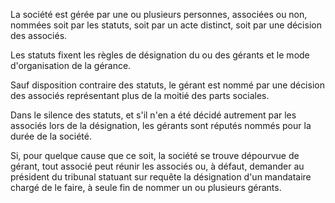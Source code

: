 La société est gérée par une ou plusieurs personnes, associées ou non, nommées soit par les statuts, soit par un acte distinct, soit par une décision des associés.

Les statuts fixent les règles de désignation du ou des gérants et le mode d'organisation de la gérance.

Sauf disposition contraire des statuts, le gérant est nommé par une décision des associés représentant plus de la moitié des parts sociales.

Dans le silence des statuts, et s'il n'en a été décidé autrement par les associés lors de la désignation, les gérants sont réputés nommés pour la durée de la société.

Si, pour quelque cause que ce soit, la société se trouve dépourvue de gérant, tout associé peut réunir les associés ou, à défaut, demander au président du tribunal statuant sur requête la désignation d'un mandataire chargé de le faire, à seule fin de nommer un ou plusieurs gérants.
